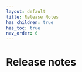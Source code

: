 ```yaml
---
layout: default
title: Release Notes
has_children: true
has_toc: true
nav_order: 6
---
```


# Release notes
